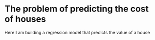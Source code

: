 # The problem of predicting the cost of houses
Here I am building a regression model that predicts the value of a house
